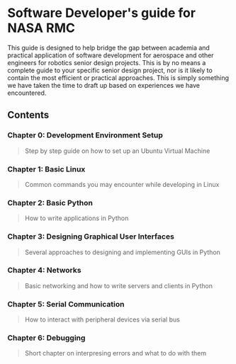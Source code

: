 Software Developer's guide for NASA RMC
=====

This guide is designed to help bridge the gap between academia and practical application of software development for aerospace and other engineers for robotics senior design projects. This is by no means a complete guide to your specific senior design project, nor is it likely to contain the most efficient or practical approaches. This is simply something we have taken the time to draft up based on experiences we have encountered. 

## Contents

### Chapter 0:	Development Environment Setup
> Step by step guide on how to set up an Ubuntu Virtual Machine
### Chapter 1:	Basic Linux
> Common commands you may encounter while developing in Linux
### Chapter 2:	Basic Python
> How to write applications in Python
### Chapter 3:	Designing Graphical User Interfaces
> Several approaches to designing and implementing GUIs in Python
### Chapter 4:	Networks
> Basic networking and how to write servers and clients in Python 
### Chapter 5:	Serial Communication
> How to interact with peripheral devices via serial bus
### Chapter 6:	Debugging
> Short chapter on interpresing errors and what to do with them
